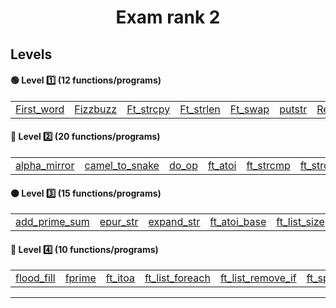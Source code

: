 <div align="center">
  <h1>Exam rank 2</h1>
</div>

## Levels

#### 🟢 **Level 1️⃣ (12 functions/programs)**

<table>
  <tr>
    <td><a href="https://github.com/SusannaKay/exam02/blob/main/lvl%201/first_word.c">First_word</a></td>
    <td><a href="https://github.com/DevAwizard/Exams_42/tree/main/.github/Exam_rank_2/My_learning_approach/3.Integer/Fizzbuzz">Fizzbuzz</a></td>
    <td><a href="https://github.com/DevAwizard/Exams_42/tree/main/.github/Exam_rank_2/My_learning_approach/1.Characters(original_order)/Ft_strcpy">Ft_strcpy</a></td>
    <td><a href="https://github.com/DevAwizard/Exams_42/tree/main/.github/Exam_rank_2/My_learning_approach/1.Characters(original_order)/Ft_strlen">Ft_strlen</a></td>
    <td><a href="https://github.com/DevAwizard/Exams_42/tree/main/.github/Exam_rank_2/My_learning_approach/3.Integer/Ft_swap">Ft_swap</a></td>
    <td><a href="https://github.com/DevAwizard/Exams_42/tree/main/.github/Exam_rank_2/My_learning_approach/1.Characters(original_order)/Ft_putstr">putstr</a></td>
    <td><a href="https://github.com/DevAwizard/Exams_42/tree/main/.github/Exam_rank_2/My_learning_approach/1.Characters(original_order)/Repeat_alpha">Repeat_alpha</a></td>
    <td><a href="https://github.com/DevAwizard/Exams_42/tree/main/.github/Exam_rank_2/My_learning_approach/2.Characters(reverse_order)/Rev_print">rev_print</a></td>
    <td><a href="https://github.com/DevAwizard/Exams_42/tree/main/.github/Exam_rank_2/My_learning_approach/1.Characters(original_order)/Rot_13">rot_13</a></td>
    <td><a href="https://github.com/DevAwizard/Exams_42/tree/main/.github/Exam_rank_2/My_learning_approach/1.Characters(original_order)/Rot_one">rotone</a></td>
    <td><a href="https://github.com/DevAwizard/Exams_42/tree/main/.github/Exam_rank_2/My_learning_approach/1.Characters(original_order)/Search_and_replace">Search_and_replace</a></td>
    <td><a href="https://github.com/DevAwizard/Exams_42/tree/main/.github/Exam_rank_2/My_learning_approach/1.Characters(original_order)/Ulstr">Ulstr</a></td>
  </tr>
</table>
 

#### 🔵 **Level 2️⃣ (20 functions/programs)**

<table>
  <tr>
    <td><a href="https://github.com/DevAwizard/Exams_42/tree/main/.github/Exam_rank_2/My_learning_approach/1.Characters(original_order)/Alpha_mirror">alpha_mirror</a></td>
    <td><a href="https://github.com/DevAwizard/Exams_42/tree/main/.github/Exam_rank_2/My_learning_approach/1.Characters(original_order)/Camel_to_snake">camel_to_snake</a></td>
    <td><a href="https://github.com/DevAwizard/Exams_42/tree/main/.github/Exam_rank_2/My_learning_approach/3.Integer/Do_op">do_op</a></td>
    <td><a href="https://github.com/DevAwizard/Exams_42/tree/main/.github/Exam_rank_2/My_learning_approach/3.Integer/Ft_atoi">ft_atoi</a></td>
    <td><a href="https://github.com/DevAwizard/Exams_42/tree/main/.github/Exam_rank_2/My_learning_approach/1.Characters(original_order)/Ft_strcmp">ft_strcmp</a></td>
    <td><a href="https://github.com/DevAwizard/Exams_42/tree/main/.github/Exam_rank_2/My_learning_approach/1.Characters(original_order)/Ft_strcspn">ft_strcspn</a></td>
    <td><a href="https://github.com/DevAwizard/Exams_42/tree/main/.github/Exam_rank_2/My_learning_approach/1.Characters(original_order)/Ft_strdup">ft_strdup</a></td>
    <td><a href="https://github.com/DevAwizard/Exams_42/tree/main/.github/Exam_rank_2/My_learning_approach/1.Characters(original_order)/Ft_strpbrk">ft_strpbrk</a></td>
    <td><a href="https://github.com/DevAwizard/Exams_42/tree/main/.github/Exam_rank_2/My_learning_approach/2.Characters(reverse_order)/Ft_strrev">ft_strrev</a></td>
    <td><a href="https://github.com/DevAwizard/Exams_42/tree/main/.github/Exam_rank_2/My_learning_approach/1.Characters(original_order)/Ft_strspn">ft_strspn</a></td>
    <td><a href="https://github.com/DevAwizard/Exams_42/tree/main/.github/Exam_rank_2/My_learning_approach/1.Characters(original_order)/Inter">inter</a></td>
    <td><a href="https://github.com/DevAwizard/Exams_42/tree/main/.github/Exam_rank_2/My_learning_approach/3.Integer/Is_power_of_2">is_power_of_2</a></td>
    <td><a href="https://github.com/DevAwizard/Exams_42/tree/main/.github/Exam_rank_2/My_learning_approach/1.Characters(original_order)/Last_word">last_word</a></td>
    <td><a href="https://github.com/DevAwizard/Exams_42/tree/main/.github/Exam_rank_2/My_learning_approach/3.Integer/Max">max</a></td>
    <td><a href="https://github.com/DevAwizard/Exams_42/tree/main/.github/Exam_rank_2/My_learning_approach/4.Bits/Print_bits">print_bits</a></td>
    <td><a href="https://github.com/DevAwizard/Exams_42/tree/main/.github/Exam_rank_2/My_learning_approach/4.Bits/Reverse_bits">reverse_bits</a></td>
    <td><a href="https://github.com/DevAwizard/Exams_42/tree/main/.github/Exam_rank_2/My_learning_approach/1.Characters(original_order)/Snake_to_camel">snake_to_camel</a></td>
    <td><a href="https://github.com/DevAwizard/Exams_42/tree/main/.github/Exam_rank_2/My_learning_approach/4.Bits/Swap_bits">swap_bits</a></td>
    <td><a href="https://github.com/DevAwizard/Exams_42/tree/main/.github/Exam_rank_2/My_learning_approach/1.Characters(original_order)/Union">union</a></td>
    <td><a href="https://github.com/DevAwizard/Exams_42/tree/main/.github/Exam_rank_2/My_learning_approach/1.Characters(original_order)/Wd_match">wdmatch</a></td>
  </tr>
</table>

 
#### 🟠 **Level 3️⃣ (15 functions/programs)**

<table>
  <tr>
    <td><a href="https://github.com/DevAwizard/Exams_42/tree/main/.github/Exam_rank_2/My_learning_approach/3.Integer/Add_prime_sum">add_prime_sum</a></td>
    <td><a href="https://github.com/DevAwizard/Exams_42/tree/main/.github/Exam_rank_2/My_learning_approach/1.Characters(original_order)/Epur_str">epur_str</a></td>
    <td><a href="https://github.com/DevAwizard/Exams_42/tree/main/.github/Exam_rank_2/My_learning_approach/1.Characters(original_order)/Expand_str">expand_str</a></td>
    <td><a href="https://github.com/DevAwizard/Exams_42/tree/main/.github/Exam_rank_2/My_learning_approach/3.Integer/Ft_atoi_base">ft_atoi_base</a></td>
    <td><a href="https://github.com/DevAwizard/Exams_42/tree/main/.github/Exam_rank_2/My_learning_approach/5.Linked_lists/Ft_list_size">ft_list_size</a></td>
    <td><a href="https://github.com/DevAwizard/Exams_42/tree/main/.github/Exam_rank_2/My_learning_approach/3.Integer/Ft_range">ft_range</a></td>
    <td><a href="https://github.com/DevAwizard/Exams_42/tree/main/.github/Exam_rank_2/My_learning_approach/3.Integer/Ft_rrange">ft_rrange</a></td>
    <td><a href="https://github.com/DevAwizard/Exams_42/tree/main/.github/Exam_rank_2/My_learning_approach/1.Characters(original_order)/Hiden_p">hidenp</a></td>
    <td><a href="https://github.com/DevAwizard/Exams_42/tree/main/.github/Exam_rank_2/My_learning_approach/3.Integer/Lmc">lcm</a></td>
    <td><a href="https://github.com/DevAwizard/Exams_42/tree/main/.github/Exam_rank_2/My_learning_approach/3.Integer/Paramsum">paramsum</a></td>
    <td><a href="https://github.com/DevAwizard/Exams_42/tree/main/.github/Exam_rank_2/My_learning_approach/3.Integer/Pgcd">pgcd</a></td>
    <td><a href="https://github.com/DevAwizard/Exams_42/tree/main/.github/Exam_rank_2/My_learning_approach/3.Integer/Print_hex">print_hex</a></td>
    <td><a href="https://github.com/DevAwizard/Exams_42/tree/main/.github/Exam_rank_2/My_learning_approach/2.Characters(reverse_order)/Rstr_capitalizer">rstr_capitalizer</a></td>
    <td><a href="https://github.com/DevAwizard/Exams_42/tree/main/.github/Exam_rank_2/My_learning_approach/1.Characters(original_order)/Str_capitalizer">str_capitalizer</a></td>
    <td><a href="https://github.com/DevAwizard/Exams_42/tree/main/.github/Exam_rank_2/My_learning_approach/3.Integer/Tab_mult">tab_mult</a></td>
  </tr>
</table>

#### 🔴 **Level 4️⃣ (10 functions/programs)**

<table>
  <tr>
    <td><a href="https://github.com/DevAwizard/Exams_42/tree/main/.github/Exam_rank_2/My_learning_approach/1.Characters(original_order)/Flood_fill">flood_fill</a></td>
    <td><a href="https://github.com/DevAwizard/Exams_42/tree/main/.github/Exam_rank_2/My_learning_approach/3.Integer/F_prime">fprime</a></td>
    <td><a href="https://github.com/DevAwizard/Exams_42/tree/main/.github/Exam_rank_2/My_learning_approach/3.Integer/Ft_itoa">ft_itoa</a></td>
    <td><a href="https://github.com/DevAwizard/Exams_42/tree/main/.github/Exam_rank_2/My_learning_approach/5.Linked_lists/Ft_list_foreach">ft_list_foreach</a></td>
    <td><a href="https://github.com/DevAwizard/Exams_42/tree/main/.github/Exam_rank_2/My_learning_approach/5.Linked_lists/Ft_list_remove_if">ft_list_remove_if</a></td>
    <td><a href="https://github.com/DevAwizard/Exams_42/tree/main/.github/Exam_rank_2/My_learning_approach/1.Characters(original_order)/Ft_split">ft_split</a></td>
    <td><a href="https://github.com/DevAwizard/Exams_42/tree/main/.github/Exam_rank_2/My_learning_approach/2.Characters(reverse_order)/Rev_wstr">rev_wstr</a></td>
    <td><a href="https://github.com/DevAwizard/Exams_42/tree/main/.github/Exam_rank_2/My_learning_approach/2.Characters(reverse_order)/Rostring">rostring</a></td>
    <td><a href="https://github.com/DevAwizard/Exams_42/tree/main/.github/Exam_rank_2/My_learning_approach/3.Integer/Sort_int_tab">sort_int_tab</a></td>
    <td><a href="https://github.com/DevAwizard/Exams_42/tree/main/.github/Exam_rank_2/My_learning_approach/5.Linked_lists/Sort_list">sort_list</a></td>
  </tr>
</table>


---
